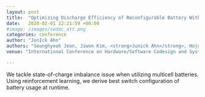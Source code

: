 ```yaml
---
layout: post
title:  "Optimizing Discharge Efficiency of Reconfigurable Battery With Deep Reinforcement Learning"
date:   2020-02-01 22:21:59 +00:00
#image: /images/sedac_att.png
categories: conference
author: "JunIck Ahn"
authors: "Seunghyeok Jeon, Jiwon Kim, <strong>Junick Ahn</strong>, Hojung Cha"
venue: "International Conference on Hardware/Software Codesign and System Synthesis (CODES+ISSS)"

---
```

We tackle state-of-charge imbalance issue when utilizing multicell batteries. Using reinforcement learning, we derive best switch configuration of battery usage at runtime.   